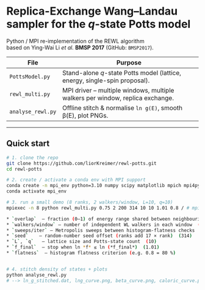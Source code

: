 # Replica-Exchange Wang–Landau sampler for the *q*-state Potts model

Python / MPI re-implementation of the REWL algorithm  
based on Ying-Wai Li *et al.* **BMSP 2017** (GitHub: `BMSP2017`).

| File | Purpose |
|------|---------|
| `PottsModel.py`   | Stand-alone *q*-state Potts model (lattice, energy, single-spin proposal). |
| `rewl_multi.py`   | MPI driver – multiple windows, multiple walkers per window, replica exchange. |
| `analyse_rewl.py` | Offline stitch & normalise `ln g(E)`, smooth β(E), plot PNGs. |

---

## Quick start

```bash
# 1. clone the repo
git clone https://github.com/liorKreimer/rewl-potts.git
cd rewl-potts

# 2. create / activate a conda env with MPI support
conda create -n mpi_env python=3.10 numpy scipy matplotlib mpich mpi4py
conda activate mpi_env

# 3. run a small demo (8 ranks, 2 walkers/window, L=10, q=10)
mpiexec -n 8 python rewl_multi.py 0.75 2 200 314 10 10 1.01 0.8 / # mpirun -n 8 python rewl_multi.py 0.75 2 200 314 10 10 1.01 0.8

* `overlap`  – fraction (0–1) of energy range shared between neighbouring windows (0.75)
* `walkers/window` – number of independent WL walkers in each window  (2)
* `sweeps/iter` – Metropolis sweeps between histogram-flatness checks  (200)
* `seed`    – random-number seed offset (ranks add 17 × rank)  (314)
* `L`, `q`   – lattice size and Potts-state count  (10)
* `f_final`  – stop when ln *f* ≤ ln (*f_final*)  (1.01)
* `flatness`  – histogram flatness criterion (e.g. 0.8 = 80 %)


# 4. stitch density of states + plots
python analyse_rewl.py
# --> ln_g_stitched.dat, lng_curve.png, beta_curve.png, caloric_curve.png

